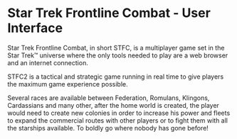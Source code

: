 Star Trek Frontline Combat - User Interface
===========================================

Star Trek Frontline Combat, in short STFC, is a multiplayer game set in the Star Trek™ universe where the only tools needed to play are a web browser and an internet connection.

STFC2 is a tactical and strategic game running in real time to give players the maximum game experience possible.

Several races are available between Federation, Romulans, Klingons, Cardassians and many other, after the home world is created, the player would need to create new colonies in order to increase his power and fleets to expand the commercial routes with other players or to fight them with all the starships available. To boldly go where nobody has gone before!
